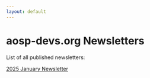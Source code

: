 ```yaml
---
layout: default
---
```


# aosp-devs.org Newsletters

List of all published newsletters:

[2025 January Newsletter](newsletter/2025-january.html)
